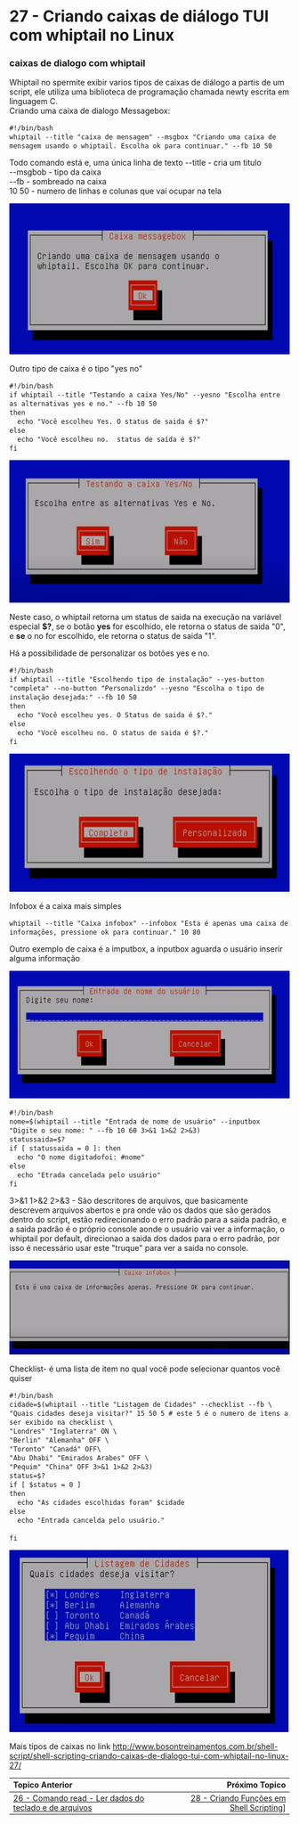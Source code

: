 # 27 - Criando caixas de diálogo TUI com whiptail no Linux

### caixas de dialogo com whiptail

Whiptail no spermite exibir varios tipos de caixas de diálogo a partis de um script, ele utiliza uma biblioteca de programação chamada newty escrita em linguagem C.   
Criando uma caixa de dialogo Messagebox:  
```
#!/bin/bash
whiptail --title "caixa de mensagem" --msgbox "Criando uma caixa de mensagem usando o whiptail. Escolha ok para continuar." --fb 10 50
```
Todo comando está e, uma única linha de texto
--title - cria um titulo  
--msgbob - tipo da caixa  
--fb - sombreado na caixa  
10 50 - numero de linhas e colunas que vai ocupar na tela  

![](Imagens/messagebox.png "caixa de mensagem")  

Outro tipo de caixa é o tipo "yes no"
```
#!/bin/bash
if whiptail --title "Testando a caixa Yes/No" --yesno "Escolha entre as alternativas yes e no." --fb 10 50
then
  echo "Você escolheu Yes. O status de saida é $?"
else
  echo "Você escolheu no.  status de saída é $?"
fi
```
![](Imagens/yesnobox.png "botão yes no")

Neste caso, o whiptail retorna um status de saida na execução na variável especial **$?**, se o botão **yes** for escolhido, ele retorna o status de saida "0", e **se** o no for escolhido, ele retorna o status de saida "1".  

Há a possibilidade de personalizar os botões yes e no.
```
#!/bin/bash
if whiptail --title "Escolhendo tipo de instalação" --yes-button "completa" --no-button "Personalizdo" --yesno "Escolha o tipo de instalação desejada:" --fb 10 50
then
  echo "Você escolheu yes. O Status de saida é $?."
else
  echo "Você escolheu no. O status de saida é $?."
fi 
```
![](Imagens/yesnobotaopersonalizado.png "yas no personalizado")

Infobox é a caixa mais simples
```
whiptail --title "Caixa infobox" --infobox "Esta é apenas uma caixa de informações, pressione ok para continuar." 10 80
```

Outro exemplo de caixa é a imputbox, a inputbox aguarda o usuário inserir alguma informação

![](Imagens/inputbox.png)

```
#!/bin/bash
nome=$(whiptail --title "Entrada de nome de usuário" --inputbox "Digite o seu nome: " --fb 10 60 3>&1 1>&2 2>&3)
statussaida=$?
if [ statussaida = 0 ]: then
  echo "O nome digitadofoi: #nome"
else
  echo "Etrada cancelada pelo usuário"
fi
```
3>&1 1>&2 2>&3 - São descritores de arquivos, que basicamente descrevem arquivos abertos e pra onde vão os dados que são gerados dentro do script, estão redirecionando o erro padrão para a saida padrão, e a saida padrão é o próprio console aonde o usuário vai ver a informação, o whiptail por default, direcionao a saida dos dados para o erro padrão, por isso é necessário usar este "truque" para ver a saida no console.  
 
![](imagens/messageboxsimples.png)

Checklist- é uma lista de item no qual você pode selecionar quantos você quiser

```
#!/bin/bash
cidade=$(whiptail --title "Listagem de Cidades" --checklist --fb \ 
"Quais cidades deseja visitar?" 15 50 5 # este 5 é o numero de itens a ser exibido na checklist \ 
"Londres" "Inglaterra" ON \
"Berlin" "Alemanha" OFF \
"Toronto" "Canadá" OFF\
"Abu Dhabi" "Emirados Arabes" OFF \
"Pequim" "China" OFF 3>&1 1>&2 2>&3)
status=$?
if [ $status = 0 ]
then
  echo "As cidades escolhidas foram" $cidade
else
  echo "Entrada cancelda pelo usuário."

fi
```
![](Imagens/checklist.png)

Mais tipos de caixas no link http://www.bosontreinamentos.com.br/shell-script/shell-scripting-criando-caixas-de-dialogo-tui-com-whiptail-no-linux-27/  
 



|Topico Anterior|Próximo Topico|
|:---|---:|
|[26 - Comando read - Ler dados do teclado e de arquivos](LerDadosComandoRead.md)|[28 - Criando Funções em Shell Scripting](funcaoShell.md)]|
